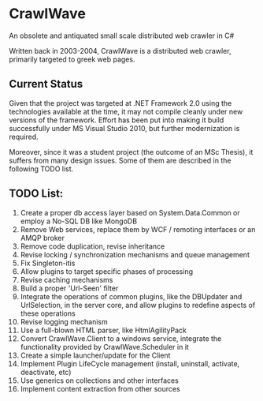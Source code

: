 CrawlWave
=========

An obsolete and antiquated small scale distributed web crawler in C#

Written back in 2003-2004, CrawlWave is a distributed web crawler, primarily targeted to greek web pages.

Current Status
--------------

Given that the project was targeted at .NET Framework 2.0 using the technologies available at the time, it may not compile cleanly under new versions of the framework. Effort has been put into making it build successfully under MS Visual Studio 2010, but further modernization is required.

Moreover, since it was a student project (the outcome of an MSc Thesis), it suffers from many design issues. Some of them are described in the following TODO list.

TODO List:
----------

1. Create a proper db access layer based on System.Data.Common or employ a No-SQL DB like MongoDB
2. Remove Web services, replace them by WCF / remoting interfaces or an AMQP broker
3. Remove code duplication, revise inheritance
4. Revise locking / synchronization mechanisms and queue management
5. Fix Singleton-itis
6. Allow plugins to target specific phases of processing
7. Revise caching mechanisms
8. Build a proper 'Url-Seen' filter
9. Integrate the operations of common plugins, like the DBUpdater and UrlSelection, in the server core, and allow plugins to redefine aspects of these operations
10. Revise logging mechanism
11. Use a full-blown HTML parser, like HtmlAgilityPack
12. Convert CrawlWave.Client to a windows service, integrate the functionality provided by CrawlWave.Scheduler in it
13. Create a simple launcher/update for the Client
14. Implement Plugin LifeCycle management (install, uninstall, activate, deactivate, etc)
15. Use generics on collections and other interfaces
16. Implement content extraction from other sources
